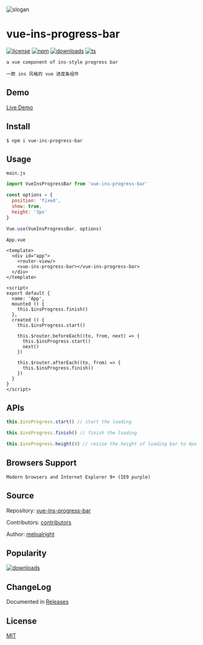 ![slogan](https://user-images.githubusercontent.com/11075892/42421484-e620f0d8-8308-11e8-8b6c-0e659eadfcd3.png)     
   
   
# vue-ins-progress-bar    

[![license](https://img.shields.io/npm/l/vue-ins-progress-bar?color=%2351bff4)](https://revolunet.mit-license.org/) [![npm](https://img.shields.io/npm/v/vue-ins-progress-bar?color=%2333efc7)](https://www.npmjs.com/package/vue-ins-progress-bar) [![downloads](https://img.shields.io/npm/dm/vue-ins-progress-bar?color=%23ad43a7)](https://www.npmjs.com/package/vue-ins-progress-bar) [![ts](https://img.shields.io/badge/ts-supported-ff69b4)](https://github.com/meloalright/vue-ins-progress-bar/tree/master/types/index.d.ts)

   
`a vue component of ins-style progress bar`   
   
`一款 ins 风格的 vue 进度条组件`   
   
## Demo    
    
[Live Demo](https://meloalright.github.io/vue-ins-progress-bar/)   
   
## Install    
    
```shell
$ npm i vue-ins-progress-bar   
```
   
## Usage    
   
`main.js`   
   
```JavaScript
import VueInsProgressBar from 'vue-ins-progress-bar'

const options = {
  position: 'fixed',
  show: true,
  height: '3px'
}

Vue.use(VueInsProgressBar, options)
```
    
    
    
`App.vue`    
    
```vue    
<template>
  <div id="app">
    <router-view/>
    <vue-ins-progress-bar></vue-ins-progress-bar>
  </div>
</template>

<script>
export default {
  name: 'App',
  mounted () {
    this.$insProgress.finish()
  },
  created () {
    this.$insProgress.start()

    this.$router.beforeEach((to, from, next) => {
      this.$insProgress.start()
      next()
    })

    this.$router.afterEach((to, from) => {
      this.$insProgress.finish()
    })
  }
}
</script>
```
   
## APIs   
   
```JavaScript
this.$insProgress.start() // start the loading
```
   
```JavaScript
this.$insProgress.finish() // finish the loading
```
   
```JavaScript
this.$insProgress.height(4) // resize the height of loading bar to 4px
```
   
   
## Browsers Support  
   
`Modern browsers and Internet Explorer 9+ (IE9 purple)`   
   
   
## Source    
   
Repository: [vue-ins-progress-bar](https://github.com/meloalright/vue-ins-progress-bar)      
   
Contributors: [contributors](https://github.com/meloalright/vue-ins-progress-bar/graphs/contributors)   
   
Author: [meloalright](https://github.com/meloalright)   
   
   
## Popularity    
   
[![downloads](https://img.shields.io/npm/dm/vue-ins-progress-bar?color=%23ad43a7)](https://www.npmjs.com/package/vue-ins-progress-bar)
   
   
## ChangeLog    
   
Documented in [Releases](https://github.com/meloalright/vue-ins-progress-bar/releases)   
   
   
## License   
   
[MIT](https://opensource.org/licenses/MIT)   
